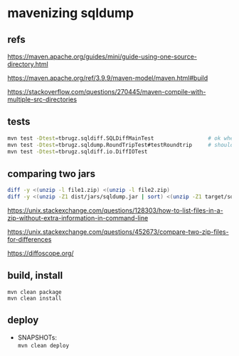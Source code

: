 
# mavenizing sqldump


## refs

https://maven.apache.org/guides/mini/guide-using-one-source-directory.html

https://maven.apache.org/ref/3.9.9/maven-model/maven.html#build

https://stackoverflow.com/questions/270445/maven-compile-with-multiple-src-directories


## tests

```sh
mvn test -Dtest=tbrugz.sqldiff.SQLDiffMainTest                 # ok when running solo
mvn test -Dtest=tbrugz.sqldump.RoundTripTest#testRoundtrip     # should be ignored
mvn test -Dtest=tbrugz.sqldiff.io.DiffIOTest
```


## comparing two jars

```sh
diff -y <(unzip -l file1.zip) <(unzip -l file2.zip)
diff -y <(unzip -Z1 dist/jars/sqldump.jar | sort) <(unzip -Z1 target/sqldump-0.11-SNAPSHOT.jar | sort)
```

https://unix.stackexchange.com/questions/128303/how-to-list-files-in-a-zip-without-extra-information-in-command-line

https://unix.stackexchange.com/questions/452673/compare-two-zip-files-for-differences

https://diffoscope.org/


## build, install

`mvn clean package`  
`mvn clean install`


## deploy

* SNAPSHOTs:  
`mvn clean deploy`
